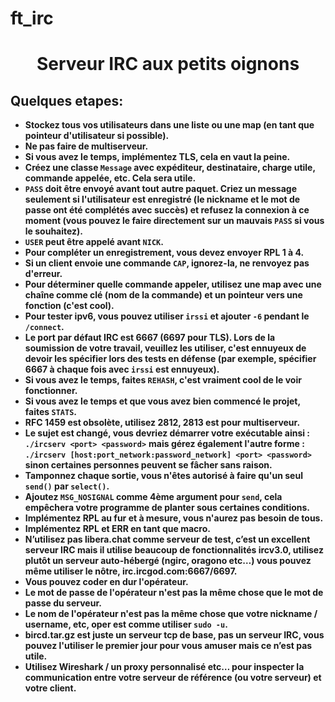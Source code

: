 # ft_irc
<h1 align="center"> Serveur IRC aux petits oignons</h1>

<h2>Quelques etapes: </h2>

- **Stockez tous vos utilisateurs dans une liste ou une map (en tant que pointeur d'utilisateur si possible).**
- **Ne pas faire de multiserveur.**
- **Si vous avez le temps, implémentez TLS, cela en vaut la peine.**
- **Créez une classe `Message` avec expéditeur, destinataire, charge utile, commande appelée, etc. Cela sera utile.**
- **`PASS` doit être envoyé avant tout autre paquet. Criez un message seulement si l'utilisateur est enregistré (le nickname et le mot de passe ont été complétés avec succès) et refusez la connexion à ce moment (vous pouvez le faire directement sur un mauvais `PASS` si vous le souhaitez).**
- **`USER` peut être appelé avant `NICK`.**
- **Pour compléter un enregistrement, vous devez envoyer RPL 1 à 4.**
- **Si un client envoie une commande `CAP`, ignorez-la, ne renvoyez pas d'erreur.**
- **Pour déterminer quelle commande appeler, utilisez une map avec une chaîne comme clé (nom de la commande) et un pointeur vers une fonction (c'est cool).**
- **Pour tester ipv6, vous pouvez utiliser `irssi` et ajouter `-6` pendant le `/connect`.**
- **Le port par défaut IRC est 6667 (6697 pour TLS). Lors de la soumission de votre travail, veuillez les utiliser, c'est ennuyeux de devoir les spécifier lors des tests en défense (par exemple, spécifier 6667 à chaque fois avec `irssi` est ennuyeux).**
- **Si vous avez le temps, faites `REHASH`, c'est vraiment cool de le voir fonctionner.**
- **Si vous avez le temps et que vous avez bien commencé le projet, faites `STATS`.**
- **RFC 1459 est obsolète, utilisez 2812, 2813 est pour multiserveur.**
- **Le sujet est changé, vous devriez démarrer votre exécutable ainsi :**
**`./ircserv <port> <password>`**
**mais gérez également l'autre forme :**
**`./ircserv [host:port_network:password_network] <port> <password>`**
**sinon certaines personnes peuvent se fâcher sans raison.**
- **Tamponnez chaque sortie, vous n'êtes autorisé à faire qu'un seul `send()` par `select()`.**
- **Ajoutez `MSG_NOSIGNAL` comme 4ème argument pour `send`, cela empêchera votre programme de planter sous certaines conditions.**
- **Implémentez RPL au fur et à mesure, vous n'aurez pas besoin de tous.**
- **Implémentez RPL et ERR en tant que macro.**
- **N’utilisez pas libera.chat comme serveur de test, c’est un excellent serveur IRC mais il utilise beaucoup de fonctionnalités ircv3.0, utilisez plutôt un serveur auto-hébergé (ngirc, oragono etc…) vous pouvez même utiliser le nôtre, irc.ircgod.com:6667/6697.**
- **Vous pouvez coder en dur l'opérateur.**
- **Le mot de passe de l'opérateur n'est pas la même chose que le mot de passe du serveur.**
- **Le nom de l'opérateur n'est pas la même chose que votre nickname / username, etc, oper est comme utiliser `sudo -u`.**
- **bircd.tar.gz est juste un serveur tcp de base, pas un serveur IRC, vous pouvez l'utiliser le premier jour pour vous amuser mais ce n’est pas utile.**
- **Utilisez Wireshark / un proxy personnalisé etc… pour inspecter la communication entre votre serveur de référence (ou votre serveur) et votre client.**





